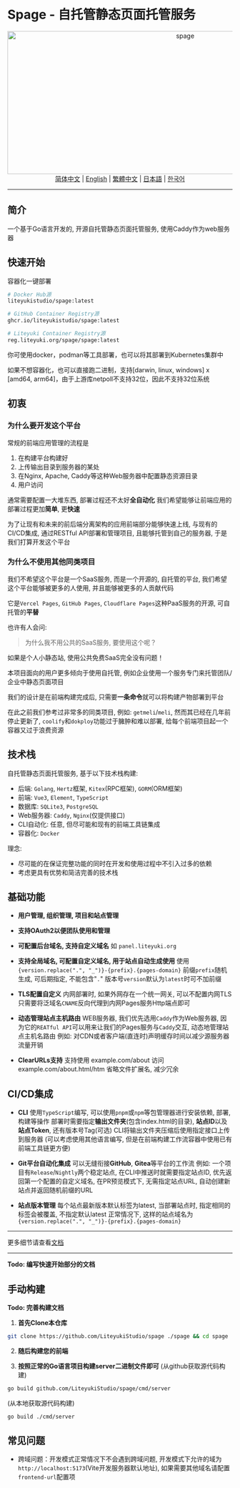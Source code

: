 # Spage - 自托管静态页面托管服务

<center><img src="https://socialify.git.ci/Nanaloveyuki/spage/image?description=1&font=Bitter&forks=1&issues=1&logo=https%3A%2F%2Fcdn.liteyuki.icu%2Flogos%2Fapage.png&name=1&pattern=Overlapping+Hexagons&pulls=1&stargazers=1&theme=Auto" alt="spage" width="780" height="320" />
    <a href="./README.md">简体中文</a>
    |
    <a href="./README/en.md">English</a>
    |
    <a href="./README/zh.md">繁體中文</a>
    |
    <a href="./README/ja.md">日本語</a>
    |
    <a href="./README/ko.md">한국어</a>
</center>

---

## 简介

一个基于Go语言开发的, 开源自托管静态页面托管服务, 使用Caddy作为web服务器

## 快速开始 

容器化一键部署

```bash
# Docker Hub源
liteyukistudio/spage:latest

# GitHub Container Registry源
ghcr.io/liteyukistudio/spage:latest

# Liteyuki Container Registry源
reg.liteyuki.org/spage/spage:latest
```

你可使用docker，podman等工具部署，也可以将其部署到Kubernetes集群中

如果不想容器化，也可以直接跑二进制，支持[darwin, linux, windows] x [amd64, arm64]，由于上游库netpoll不支持32位，因此不支持32位系统

## 初衷

### 为什么要开发这个平台

常规的前端应用管理的流程是
1. 在构建平台构建好
2. 上传输出目录到服务器的某处
3. 在Nginx, Apache, Caddy等这种Web服务器中配置静态资源目录
4. 用户访问

通常需要配置一大堆东西, 部署过程还不太好**全自动化**
我们希望能够让前端应用的部署过程更加**简单**, 更**快速**

为了让现有和未来的前后端分离架构的应用前端部分能够快速上线, 与现有的CI/CD集成, 通过RESTful API部署和管理项目, 且能够托管到自己的服务器, 于是我们打算开发这个平台

### 为什么不使用其他同类项目

我们不希望这个平台是一个SaaS服务, 而是一个开源的, 自托管的平台, 我们希望这个平台能够被更多的人使用, 并且能够被更多的人贡献代码

它是`Vercel Pages`, `GitHub Pages`, `Cloudflare Pages`这种PaaS服务的开源, 可自托管的**平替**

也许有人会问:
> 为什么我不用公共的SaaS服务, 要使用这个呢？

如果是个人小静态站, 使用公共免费SaaS完全没有问题！

本项目面向的用户更多倾向于使用自托管, 例如企业使用一个服务专门来托管团队/企业中静态页面项目

我们的设计是在前端构建完成后, 只需要**一条命令**就可以将构建产物部署到平台

在此之前我们参考过非常多的同类项目, 例如: `getmeli`/`meli`, 然而其已经在几年前停止更新了, `coolify`和`dokploy`功能过于臃肿和难以部署, 给每个前端项目起一个容器又过于浪费资源

## 技术栈

自托管静态页面托管服务, 基于以下技术栈构建:
- 后端: `Golang`, `Hertz`框架, `Kitex`(RPC框架), `GORM`(ORM框架)
- 前端: `Vue3`, `Element`, `TypeScript`
- 数据库: `SQLite3`, `PostgreSQL`
- Web服务器: `Caddy`, `Nginx`(仅提供接口)
- CLI自动化: 任意, 但尽可能和现有的前端工具链集成
- 容器化: `Docker`

理念:
- 尽可能的在保证完整功能的同时在开发和使用过程中不引入过多的依赖
- 考虑更具有优势和简洁完善的技术栈

## 基础功能

- **用户管理, 组织管理, 项目和站点管理**

- **支持OAuth2以便团队使用和管理**

- **可配置后台域名, 支持自定义域名**
如 `panel.liteyuki.org`

- **支持全局域名, 可配置自定义域名, 用于站点自动生成使用**
使用`{version.replace(".", "_")}-{prefix}.{pages-domain}`
前缀`prefix`随机生成, 可后期指定, 不能包含"`.`"
版本号`version`默认为`latest`时可不加前缀

- **TLS配置自定义**
内网部署时, 如果外网存在一个统一网关, 可以不配置内网TLS
只需要将泛域名`CNAME`反向代理到内网Pages服务Http端点即可

- **动态管理站点主机路由**
WEB服务器, 我们优先选用`Caddy`作为Web服务器, 因为它的`REATful API`可以用来让我们的Pages服务与`Caddy`交互, 动态地管理站点主机名路由
例如: 对CDN或者客户端(直连时)声明缓存时间以减少源服务器流量开销

- **ClearURLs支持**
支持使用 example.com/about 访问 example.com/about.html/htm
省略文件扩展名, 减少冗余

## CI/CD集成

- **CLI**
使用`TypeScript`编写, 可以使用`pnpm`或`npm`等包管理器进行安装依赖, 部署, 构建等操作
部署时需要指定**输出文件夹**(包含index.html的目录), **站点ID**以及**站点Token**, 还有版本号Tag(可选)
CLI将输出文件夹压缩后使用指定接口上传到服务器
(可以考虑使用其他语言编写, 但是在前端构建工作流容器中使用已有前端工具链更方便)

- **Git平台自动化集成**
可以无缝衔接**GitHub**, **Gitea**等平台的工作流
例如: 一个项目有`Release`/`Nightly`两个稳定站点, 在CLI中推送时就需要指定站点ID, 优先返回第一个配置的自定义域名, 在PR预览模式下, 无需指定站点URL, 自动创建新站点并返回随机前缀的URL

- **站点版本管理**
每个站点最新版本默认标签为latest, 当部署站点时, 指定相同的标签会被覆盖, 不指定默认latest
正常情况下, 这样的站点域名为`{version.replace(".", "_")}-{prefix}.{pages-domain}`

---

更多细节请查看[文档](https://docs.apage.dev/)

---

**Todo: 编写快速开始部分的文档**

## 手动构建

**Todo: 完善构建文档**

1. **首先Clone本仓库**
```bash
git clone https://github.com/LiteyukiStudio/spage ./spage && cd spage
```


2. **随后构建您的前端**


3. **按照正常的Go语言项目构建server二进制文件即可**
(从github获取源代码构建)
```bash
go build github.com/LiteyukiStudio/spage/cmd/server
```

(从本地获取源代码构建)
```bash
go build ./cmd/server
```

## 常见问题
- 跨域问题：开发模式正常情况下不会遇到跨域问题, 开发模式下允许的域为`http://localhost:5173`(Vite开发服务器默认地址), 如果需要其他域名请配置`frontend-url`配置项